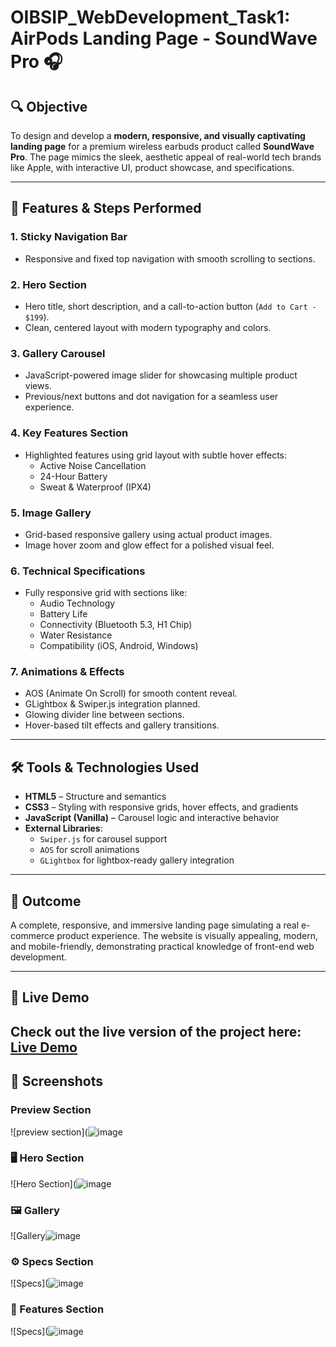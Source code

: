 # OIBSIP_WebDevelopment_Task1: AirPods Landing Page - SoundWave Pro 🎧

## 🔍 Objective

To design and develop a **modern, responsive, and visually captivating landing page** for a premium wireless earbuds product called **SoundWave Pro**. The page mimics the sleek, aesthetic appeal of real-world tech brands like Apple, with interactive UI, product showcase, and specifications.

---

## 🚀 Features & Steps Performed

### 1. **Sticky Navigation Bar**
- Responsive and fixed top navigation with smooth scrolling to sections.

### 2. **Hero Section**
- Hero title, short description, and a call-to-action button (`Add to Cart - $199`).
- Clean, centered layout with modern typography and colors.

### 3. **Gallery Carousel**
- JavaScript-powered image slider for showcasing multiple product views.
- Previous/next buttons and dot navigation for a seamless user experience.

### 4. **Key Features Section**
- Highlighted features using grid layout with subtle hover effects:
  - Active Noise Cancellation
  - 24-Hour Battery
  - Sweat & Waterproof (IPX4)

### 5. **Image Gallery**
- Grid-based responsive gallery using actual product images.
- Image hover zoom and glow effect for a polished visual feel.

### 6. **Technical Specifications**
- Fully responsive grid with sections like:
  - Audio Technology
  - Battery Life
  - Connectivity (Bluetooth 5.3, H1 Chip)
  - Water Resistance
  - Compatibility (iOS, Android, Windows)

### 7. **Animations & Effects**
- AOS (Animate On Scroll) for smooth content reveal.
- GLightbox & Swiper.js integration planned.
- Glowing divider line between sections.
- Hover-based tilt effects and gallery transitions.

---

## 🛠️ Tools & Technologies Used

- **HTML5** – Structure and semantics  
- **CSS3** – Styling with responsive grids, hover effects, and gradients  
- **JavaScript (Vanilla)** – Carousel logic and interactive behavior  
- **External Libraries**:  
  - `Swiper.js` for carousel support  
  - `AOS` for scroll animations  
  - `GLightbox` for lightbox-ready gallery integration

---

## 🎯 Outcome

A complete, responsive, and immersive landing page simulating a real e-commerce product experience. The website is visually appealing, modern, and mobile-friendly, demonstrating practical knowledge of front-end web development.

---

## 🚀 Live Demo

Check out the live version of the project here: [Live Demo](https://madgaurav.github.io/OIBSIP_WebDevelopment_Task1/)
---

## 📸 Screenshots
### Preview Section
![preview section](![image](https://github.com/user-attachments/assets/172c98d5-a285-4263-b788-ae5fd5d5ba8e)


### 🖥️ Hero Section
![Hero Section](![image](https://github.com/user-attachments/assets/7de6070b-5025-4590-b529-159d6eeff0d9)


### 🖼️ Gallery
![Gallery![image](https://github.com/user-attachments/assets/a325845d-8b2d-47df-8cbe-2b2d82fde066)



### ⚙️ Specs Section
![Specs](![image](https://github.com/user-attachments/assets/8083aff1-6586-47e1-bc7c-0a403bf2b585)

### 📀 Features Section
![Specs](![image](https://github.com/user-attachments/assets/6a4db07b-b4c4-433f-89f0-a22a3959dc9c)



